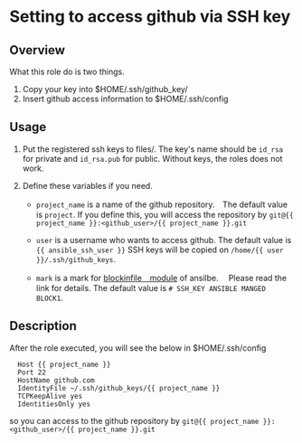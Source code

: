 Setting to access github via SSH key
===

## Overview

What this role do is two things.

1. Copy your key into $HOME/.ssh/github_key/
2. Insert github access information to $HOME/.ssh/config

## Usage

1. Put the registered ssh keys to files/.
   The key's name should be `id_rsa` for private and `id_rsa.pub` for public.
   Without keys, the roles does not work.

2. Define these variables if you need.

   - `project_name` is a name of the github repository.　The default value is `project`.
     If you define this, you will access the repository by `git@{{ project_name }}:<github_user>/{{ project_name }}.git`

   - `user` is a username who wants to access github. The default value is `{{ ansible_ssh_user }}`
      SSH keys will be copied on `/home/{{ user }}/.ssh/github_keys`.

   - `mark` is a mark for [blockinfile　module](https://docs.ansible.com/ansible/2.5/modules/blockinfile_module.html) of ansilbe.　
     Please read the link for details. The default value is `# SSH_KEY ANSIBLE MANGED BLOCK1`.

## Description

After the role executed, you will see the below in $HOME/.ssh/config

  ```
    Host {{ project_name }}
    Port 22
    HostName github.com
    IdentityFile ~/.ssh/github_keys/{{ project_name }}
    TCPKeepAlive yes
    IdentitiesOnly yes
  ```

so you can access to the github repository by `git@{{ project_name }}:<github_user>/{{ project_name }}.git`  

  　　

